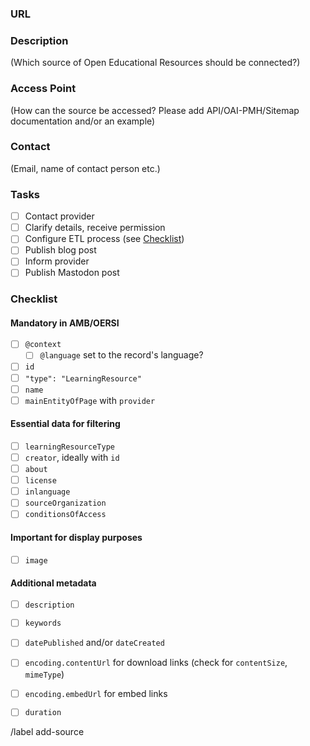### URL

### Description
(Which source of Open Educational Resources should be connected?)

### Access Point
(How can the source be accessed? Please add API/OAI-PMH/Sitemap documentation and/or an example)

### Contact
(Email, name of contact person etc.)

### Tasks

- [ ] Contact provider
- [ ] Clarify details, receive permission
- [ ] Configure ETL process (see [Checklist](#Checklist))
- [ ] Publish blog post
- [ ] Inform provider
- [ ] Publish Mastodon post

### Checklist

#### Mandatory in AMB/OERSI

- [ ] `@context`
    - [ ] `@language` set to the record's language?
- [ ] `id`
- [ ] `"type": "LearningResource"`
- [ ] `name`
- [ ] `mainEntityOfPage` with `provider`

#### Essential data for filtering

- [ ] `learningResourceType`
- [ ] `creator`, ideally with `id`
- [ ] `about`
- [ ] `license`
- [ ] `inlanguage`
- [ ] `sourceOrganization`
- [ ] `conditionsOfAccess`

#### Important for display purposes

- [ ] `image`

#### Additional metadata

- [ ] `description`
- [ ] `keywords`
- [ ] `datePublished` and/or `dateCreated`
- [ ] `encoding.contentUrl` for download links (check for `contentSize`, `mimeType`)
- [ ] `encoding.embedUrl` for embed links
- [ ] `duration`


/label add-source
